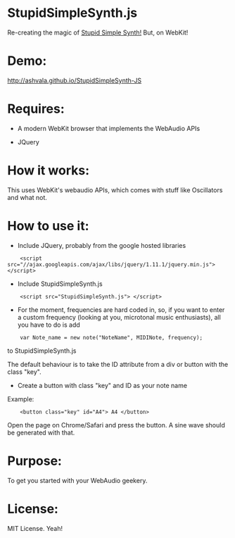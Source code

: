 StupidSimpleSynth.js
====================

Re-creating the magic of [Stupid Simple Synth!](http://github.com/ashvala/stupidsimplesynth) But, on WebKit!


Demo: 
=====================

http://ashvala.github.io/StupidSimpleSynth-JS


Requires: 
=====================

- A modern WebKit browser that implements the WebAudio APIs

- JQuery


How it works:
=====================

This uses WebKit's webaudio APIs, which comes with stuff like Oscillators and what not. 

How to use it:
======================

- Include JQuery, probably from the google hosted libraries

 
```
	<script src="//ajax.googleapis.com/ajax/libs/jquery/1.11.1/jquery.min.js"></script>
```

- Include StupidSimpleSynth.js

```
	<script src="StupidSimpleSynth.js"> </script>
```

- For the moment, frequencies are hard coded in, so, if you want to enter a custom frequency (looking at you, microtonal music enthusiasts), all you have to do is add 

```
	var Note_name = new note("NoteName", MIDINote, frequency);
```
to StupidSimpleSynth.js

The default behaviour is to take the ID attribute from a div or button with the class "key".

- Create a button with class "key" and ID as your note name

Example: 

```
	<button class="key" id="A4"> A4 </button> 
```

Open the page on Chrome/Safari and press the button. A sine wave should be generated with that. 

Purpose:
=======================

To get you started with your WebAudio geekery.


License:
==============

MIT License. Yeah!
